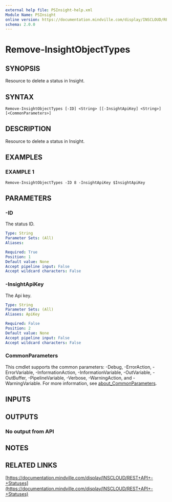```yaml
---
external help file: PSInsight-help.xml
Module Name: PSInsight
online version: https://documentation.mindville.com/display/INSCLOUD/REST+API+-+Statuses
schema: 2.0.0
---
```


# Remove-InsightObjectTypes

## SYNOPSIS
Resource to delete a status in Insight.

## SYNTAX

```
Remove-InsightObjectTypes [-ID] <String> [[-InsightApiKey] <String>] [<CommonParameters>]
```

## DESCRIPTION
Resource to delete a status in Insight.

## EXAMPLES

### EXAMPLE 1
```
Remove-InsightObjectTypes -ID 8 -InsightApiKey $InsightApiKey
```

## PARAMETERS

### -ID
The status ID.

```yaml
Type: String
Parameter Sets: (All)
Aliases:

Required: True
Position: 1
Default value: None
Accept pipeline input: False
Accept wildcard characters: False
```

### -InsightApiKey
The Api key.

```yaml
Type: String
Parameter Sets: (All)
Aliases: ApiKey

Required: False
Position: 2
Default value: None
Accept pipeline input: False
Accept wildcard characters: False
```

### CommonParameters
This cmdlet supports the common parameters: -Debug, -ErrorAction, -ErrorVariable, -InformationAction, -InformationVariable, -OutVariable, -OutBuffer, -PipelineVariable, -Verbose, -WarningAction, and -WarningVariable. For more information, see [about_CommonParameters](http://go.microsoft.com/fwlink/?LinkID=113216).

## INPUTS

## OUTPUTS

### No output from API
## NOTES

## RELATED LINKS

[https://documentation.mindville.com/display/INSCLOUD/REST+API+-+Statuses](https://documentation.mindville.com/display/INSCLOUD/REST+API+-+Statuses)

